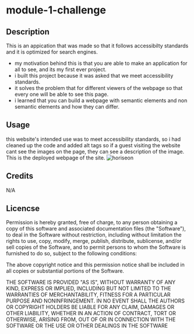 # module-1-challenge

## Description 

This is an appication that was made so that it follows accessibilty standards and it is optimized for search engines. 


- my motivation behind this is that you are able to make an application for all to see, and its my first ever project. 
- i built this project because it was asked that we meet accessibility standards.
- it solves the problem that for different viewers of the webpage so that every one will be able to see this page.
- i learned that you can build a webpage with semantic elements and non semantic elements and how they can differ.

## Usage

this website's intended use was to meet accessibility standards, so i had cleaned up the code and added alt tags so if a guest visiting the website cant see the images on the page, they can see a description of the image.
This is the deployed webpage of the site.
![horiseon](https://user-images.githubusercontent.com/127724262/233524179-9f540f62-5287-4b66-892e-ad6fb44d4d70.png)

## Credits 
N/A

## Licencse 

Permission is hereby granted, free of charge, to any person obtaining a copy of this software and associated documentation files (the "Software"), to deal in the Software without restriction, including without limitation the rights to use, copy, modify, merge, publish, distribute, sublicense, and/or sell copies of the Software, and to permit persons to whom the Software is furnished to do so, subject to the following conditions:  
    
The above copyright notice and this permission notice shall be included in all copies or substantial portions of the Software. 
    
THE SOFTWARE IS PROVIDED "AS IS", WITHOUT WARRANTY OF ANY KIND, EXPRESS OR IMPLIED, INCLUDING BUT NOT LIMITED TO THE WARRANTIES OF MERCHANTABILITY, FITNESS FOR A PARTICULAR PURPOSE AND NONINFRINGEMENT. IN NO EVENT SHALL THE AUTHORS OR COPYRIGHT HOLDERS BE LIABLE FOR ANY CLAIM, DAMAGES OR OTHER LIABILITY, WHETHER IN AN ACTION OF CONTRACT, TORT OR OTHERWISE, ARISING FROM, OUT OF OR IN CONNECTION WITH THE SOFTWARE OR THE USE OR OTHER DEALINGS IN THE SOFTWARE




